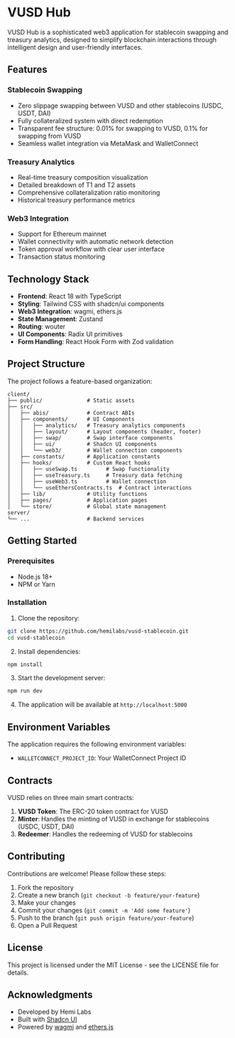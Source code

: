 # VUSD Hub

VUSD Hub is a sophisticated web3 application for stablecoin swapping and treasury analytics, designed to simplify blockchain interactions through intelligent design and user-friendly interfaces.

## Features

### Stablecoin Swapping
- Zero slippage swapping between VUSD and other stablecoins (USDC, USDT, DAI)
- Fully collateralized system with direct redemption
- Transparent fee structure: 0.01% for swapping to VUSD, 0.1% for swapping from VUSD
- Seamless wallet integration via MetaMask and WalletConnect

### Treasury Analytics
- Real-time treasury composition visualization
- Detailed breakdown of T1 and T2 assets
- Comprehensive collateralization ratio monitoring
- Historical treasury performance metrics

### Web3 Integration
- Support for Ethereum mainnet
- Wallet connectivity with automatic network detection
- Token approval workflow with clear user interface
- Transaction status monitoring

## Technology Stack

- **Frontend**: React 18 with TypeScript
- **Styling**: Tailwind CSS with shadcn/ui components
- **Web3 Integration**: wagmi, ethers.js
- **State Management**: Zustand
- **Routing**: wouter
- **UI Components**: Radix UI primitives
- **Form Handling**: React Hook Form with Zod validation

## Project Structure

The project follows a feature-based organization:

```
client/
├── public/              # Static assets
├── src/
│   ├── abis/            # Contract ABIs
│   ├── components/      # UI Components
│   │   ├── analytics/   # Treasury analytics components
│   │   ├── layout/      # Layout components (header, footer)
│   │   ├── swap/        # Swap interface components
│   │   ├── ui/          # Shadcn UI components
│   │   └── web3/        # Wallet connection components
│   ├── constants/       # Application constants
│   ├── hooks/           # Custom React hooks
│   │   ├── useSwap.ts         # Swap functionality
│   │   ├── useTreasury.ts     # Treasury data fetching
│   │   ├── useWeb3.ts         # Wallet connection
│   │   └── useEthersContracts.ts  # Contract interactions
│   ├── lib/             # Utility functions
│   ├── pages/           # Application pages
│   └── store/           # Global state management
server/
└── ...                  # Backend services
```

## Getting Started

### Prerequisites

- Node.js 18+ 
- NPM or Yarn

### Installation

1. Clone the repository:
```bash
git clone https://github.com/hemilabs/vusd-stablecoin.git
cd vusd-stablecoin
```

2. Install dependencies:
```bash
npm install
```

3. Start the development server:
```bash
npm run dev
```

4. The application will be available at `http://localhost:5000`

## Environment Variables

The application requires the following environment variables:

- `WALLETCONNECT_PROJECT_ID`: Your WalletConnect Project ID

## Contracts

VUSD relies on three main smart contracts:

1. **VUSD Token**: The ERC-20 token contract for VUSD
2. **Minter**: Handles the minting of VUSD in exchange for stablecoins (USDC, USDT, DAI)
3. **Redeemer**: Handles the redeeming of VUSD for stablecoins

## Contributing

Contributions are welcome! Please follow these steps:

1. Fork the repository
2. Create a new branch (`git checkout -b feature/your-feature`)
3. Make your changes
4. Commit your changes (`git commit -m 'Add some feature'`)
5. Push to the branch (`git push origin feature/your-feature`)
6. Open a Pull Request

## License

This project is licensed under the MIT License - see the LICENSE file for details.

## Acknowledgments

- Developed by Hemi Labs
- Built with [Shadcn UI](https://ui.shadcn.com/)
- Powered by [wagmi](https://wagmi.sh/) and [ethers.js](https://docs.ethers.org/)